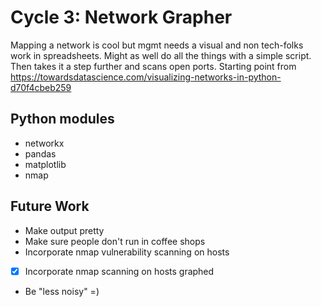 # Cycle 3: Network Grapher
Mapping a network is cool but mgmt needs a visual and non tech-folks work in spreadsheets.
Might as well do all the things with a simple script. Then takes it a step further and scans open ports. Starting point from https://towardsdatascience.com/visualizing-networks-in-python-d70f4cbeb259
## Python modules
- networkx
- pandas
- matplotlib
- nmap
## Future Work
- Make output pretty
- Make sure people don't run in coffee shops
- Incorporate nmap vulnerability scanning on hosts
- [X] Incorporate nmap scanning on hosts graphed
- Be "less noisy" =)
